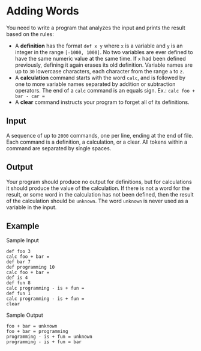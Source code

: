 # Adding Words

You need to write a program that analyzes the input and prints the result based on the rules:

- A **definition** has the format `def x y` where `x` is a variable and `y` is an integer in the range `[-1000, 1000]`. No two variables are ever defined to have the same numeric value at the same time. If `x` had been defined previously, defining it again erases its old definition. Variable names are up to `30` lowercase characters, each character from the range `a` to `z`.
- A **calculation** command starts with the word `calc`, and is followed by one to
  more variable names separated by addition or subtraction operators. The end of a `calc` command is an equals sign. Ex.: `calc foo + bar - car =`
- A **clear** command instructs your program to forget all of its definitions.

## Input

A sequence of up to `2000` commands, one per line, ending at the end of file. Each command is a definition, a calculation, or a clear. All tokens within a command are separated by single spaces.

## Output

Your program should produce no output for definitions, but for calculations it should produce the value of the calculation. If there is not a word for the result, or some word in the calculation has not been defined, then the result of the calculation should be `unknown`. The word `unknown` is never used as a variable in the input.

## Example

Sample Input

```
def foo 3
calc foo + bar =
def bar 7
def programming 10
calc foo + bar =
def is 4
def fun 8
calc programming - is + fun =
def fun 1
calc programming - is + fun =
clear
```

Sample Output

```
foo + bar = unknown
foo + bar = programming
programming - is + fun = unknown
programming - is + fun = bar
```
